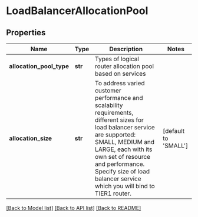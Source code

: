 # LoadBalancerAllocationPool

## Properties
Name | Type | Description | Notes
------------ | ------------- | ------------- | -------------
**allocation_pool_type** | **str** | Types of logical router allocation pool based on services | 
**allocation_size** | **str** | To address varied customer performance and scalability requirements, different sizes for load balancer service are supported: SMALL, MEDIUM and LARGE, each with its own set of resource and performance. Specify size of load balancer service which you will bind to TIER1 router.  | [default to 'SMALL']

[[Back to Model list]](../README.md#documentation-for-models) [[Back to API list]](../README.md#documentation-for-api-endpoints) [[Back to README]](../README.md)

